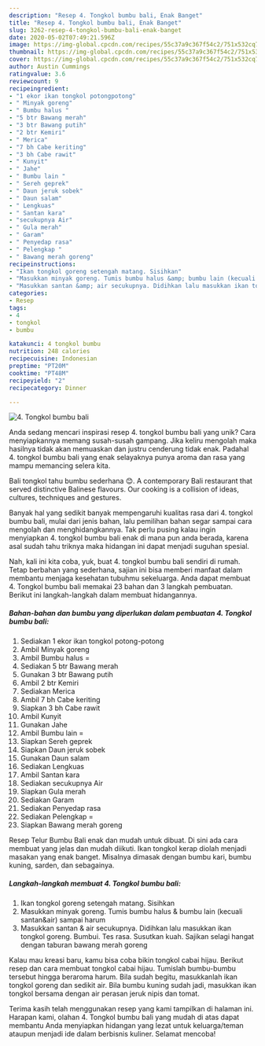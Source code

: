 ```yaml
---
description: "Resep 4. Tongkol bumbu bali, Enak Banget"
title: "Resep 4. Tongkol bumbu bali, Enak Banget"
slug: 3262-resep-4-tongkol-bumbu-bali-enak-banget
date: 2020-05-02T07:49:21.596Z
image: https://img-global.cpcdn.com/recipes/55c37a9c367f54c2/751x532cq70/4-tongkol-bumbu-bali-foto-resep-utama.jpg
thumbnail: https://img-global.cpcdn.com/recipes/55c37a9c367f54c2/751x532cq70/4-tongkol-bumbu-bali-foto-resep-utama.jpg
cover: https://img-global.cpcdn.com/recipes/55c37a9c367f54c2/751x532cq70/4-tongkol-bumbu-bali-foto-resep-utama.jpg
author: Austin Cummings
ratingvalue: 3.6
reviewcount: 9
recipeingredient:
- "1 ekor ikan tongkol potongpotong"
- " Minyak goreng"
- " Bumbu halus "
- "5 btr Bawang merah"
- "3 btr Bawang putih"
- "2 btr Kemiri"
- " Merica"
- "7 bh Cabe keriting"
- "3 bh Cabe rawit"
- " Kunyit"
- " Jahe"
- " Bumbu lain "
- " Sereh geprek"
- " Daun jeruk sobek"
- " Daun salam"
- " Lengkuas"
- " Santan kara"
- "secukupnya Air"
- " Gula merah"
- " Garam"
- " Penyedap rasa"
- " Pelengkap "
- " Bawang merah goreng"
recipeinstructions:
- "Ikan tongkol goreng setengah matang. Sisihkan"
- "Masukkan minyak goreng. Tumis bumbu halus &amp; bumbu lain (kecuali santan&amp;air) sampai harum"
- "Masukkan santan &amp; air secukupnya. Didihkan lalu masukkan ikan tongkol goreng. Bumbui. Tes rasa. Susutkan kuah. Sajikan selagi hangat dengan taburan bawang merah goreng"
categories:
- Resep
tags:
- 4
- tongkol
- bumbu

katakunci: 4 tongkol bumbu 
nutrition: 248 calories
recipecuisine: Indonesian
preptime: "PT20M"
cooktime: "PT48M"
recipeyield: "2"
recipecategory: Dinner

---
```



![4. Tongkol bumbu bali](https://img-global.cpcdn.com/recipes/55c37a9c367f54c2/751x532cq70/4-tongkol-bumbu-bali-foto-resep-utama.jpg)

Anda sedang mencari inspirasi resep 4. tongkol bumbu bali yang unik? Cara menyiapkannya memang susah-susah gampang. Jika keliru mengolah maka hasilnya tidak akan memuaskan dan justru cenderung tidak enak. Padahal 4. tongkol bumbu bali yang enak selayaknya punya aroma dan rasa yang mampu memancing selera kita.

Bali tongkol tahu bumbu sederhana 😊. A contemporary Bali restaurant that served distinctive Balinese flavours. Our cooking is a collision of ideas, cultures, techniques and gestures.

Banyak hal yang sedikit banyak mempengaruhi kualitas rasa dari 4. tongkol bumbu bali, mulai dari jenis bahan, lalu pemilihan bahan segar sampai cara mengolah dan menghidangkannya. Tak perlu pusing kalau ingin menyiapkan 4. tongkol bumbu bali enak di mana pun anda berada, karena asal sudah tahu triknya maka hidangan ini dapat menjadi suguhan spesial.


Nah, kali ini kita coba, yuk, buat 4. tongkol bumbu bali sendiri di rumah. Tetap berbahan yang sederhana, sajian ini bisa memberi manfaat dalam membantu menjaga kesehatan tubuhmu sekeluarga. Anda dapat membuat 4. Tongkol bumbu bali memakai 23 bahan dan 3 langkah pembuatan. Berikut ini langkah-langkah dalam membuat hidangannya.

<!--inarticleads1-->

##### Bahan-bahan dan bumbu yang diperlukan dalam pembuatan 4. Tongkol bumbu bali:

1. Sediakan 1 ekor ikan tongkol potong-potong
1. Ambil  Minyak goreng
1. Ambil  Bumbu halus =
1. Sediakan 5 btr Bawang merah
1. Gunakan 3 btr Bawang putih
1. Ambil 2 btr Kemiri
1. Sediakan  Merica
1. Ambil 7 bh Cabe keriting
1. Siapkan 3 bh Cabe rawit
1. Ambil  Kunyit
1. Gunakan  Jahe
1. Ambil  Bumbu lain =
1. Siapkan  Sereh geprek
1. Siapkan  Daun jeruk sobek
1. Gunakan  Daun salam
1. Sediakan  Lengkuas
1. Ambil  Santan kara
1. Sediakan secukupnya Air
1. Siapkan  Gula merah
1. Sediakan  Garam
1. Sediakan  Penyedap rasa
1. Sediakan  Pelengkap =
1. Siapkan  Bawang merah goreng


Resep Telur Bumbu Bali enak dan mudah untuk dibuat. Di sini ada cara membuat yang jelas dan mudah diikuti. Ikan tongkol kerap diolah menjadi masakan yang enak banget. Misalnya dimasak dengan bumbu kari, bumbu kuning, sarden, dan sebagainya. 

<!--inarticleads2-->

##### Langkah-langkah membuat 4. Tongkol bumbu bali:

1. Ikan tongkol goreng setengah matang. Sisihkan
1. Masukkan minyak goreng. Tumis bumbu halus &amp; bumbu lain (kecuali santan&amp;air) sampai harum
1. Masukkan santan &amp; air secukupnya. Didihkan lalu masukkan ikan tongkol goreng. Bumbui. Tes rasa. Susutkan kuah. Sajikan selagi hangat dengan taburan bawang merah goreng


Kalau mau kreasi baru, kamu bisa coba bikin tongkol cabai hijau. Berikut resep dan cara membuat tongkol cabai hijau. Tumislah bumbu-bumbu tersebut hingga beraroma harum. Bila sudah begitu, masukkanlah ikan tongkol goreng dan sedikit air. Bila bumbu kuning sudah jadi, masukkan ikan tongkol bersama dengan air perasan jeruk nipis dan tomat. 

Terima kasih telah menggunakan resep yang kami tampilkan di halaman ini. Harapan kami, olahan 4. Tongkol bumbu bali yang mudah di atas dapat membantu Anda menyiapkan hidangan yang lezat untuk keluarga/teman ataupun menjadi ide dalam berbisnis kuliner. Selamat mencoba!
